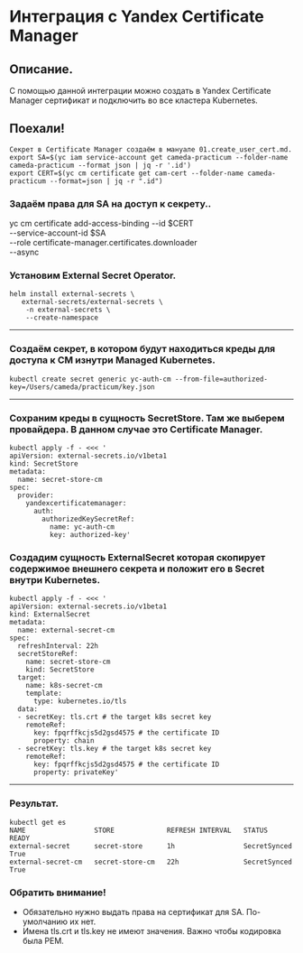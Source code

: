 # Интеграция с Yandex Certificate Manager

## Описание.
С помощью данной интеграции можно создать в Yandex Certificate Manager сертификат и подключить во все кластера Kubernetes.

## Поехали!
```
Секрет в Certificate Manager создаём в мануале 01.create_user_cert.md.
export SA=$(yc iam service-account get cameda-practicum --folder-name cameda-practicum --format json | jq -r '.id')
export CERT=$(yc cm certificate get cam-cert --folder-name cameda-practicum --format=json | jq -r ".id")
```
### Задаём права для SA на доступ к секрету..
yc cm certificate add-access-binding --id $CERT \
  --service-account-id $SA \
  --role certificate-manager.certificates.downloader \
  --async

### Установим External Secret Operator.
```
helm install external-secrets \
   external-secrets/external-secrets \
    -n external-secrets \
    --create-namespace
```
---------------------------------------------------------

### Создаём секрет, в котором будут находиться креды для доступа к CM изнутри Managed Kubernetes.
```
kubectl create secret generic yc-auth-cm --from-file=authorized-key=/Users/cameda/practicum/key.json
```
---------------------------------------------------------

### Сохраним креды в сущность SecretStore. Там же выберем провайдера. В данном случае это Certificate Manager.
```
kubectl apply -f - <<< '
apiVersion: external-secrets.io/v1beta1
kind: SecretStore
metadata:
  name: secret-store-cm
spec:
  provider:
    yandexcertificatemanager:
      auth:
        authorizedKeySecretRef:
          name: yc-auth-cm
          key: authorized-key'
```

### Создадим сущность ExternalSecret которая скопирует содержимое внешнего секрета и положит его в Secret внутри Kubernetes.
```
kubectl apply -f - <<< '
apiVersion: external-secrets.io/v1beta1
kind: ExternalSecret
metadata:
  name: external-secret-cm
spec:
  refreshInterval: 22h
  secretStoreRef:
    name: secret-store-cm
    kind: SecretStore
  target:
    name: k8s-secret-cm
    template:
      type: kubernetes.io/tls
  data:
  - secretKey: tls.crt # the target k8s secret key
    remoteRef:
      key: fpqrffkcjs5d2gsd4575 # the certificate ID
      property: chain
  - secretKey: tls.key # the target k8s secret key
    remoteRef:
      key: fpqrffkcjs5d2gsd4575 # the certificate ID
      property: privateKey'
```
--------------------------------------------------------------------------------------
### Результат.
```
kubectl get es
NAME                 STORE             REFRESH INTERVAL   STATUS         READY
external-secret      secret-store      1h                 SecretSynced   True
external-secret-cm   secret-store-cm   22h                SecretSynced   True
```

### Обратить внимание!
* Обязательно нужно выдать права на сертификат для SA. По-умолчанию их нет.
* Имена tls.crt и tls.key не имеют значения. Важно чтобы кодировка была PEM.
